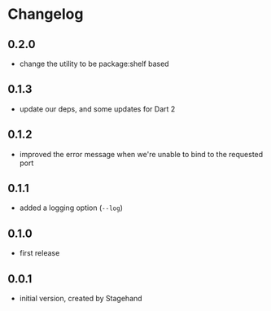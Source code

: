 # Changelog

## 0.2.0

- change the utility to be package:shelf based

## 0.1.3

- update our deps, and some updates for Dart 2

## 0.1.2

- improved the error message when we're unable to bind to the requested port

## 0.1.1

- added a logging option (`--log`)

## 0.1.0

- first release

## 0.0.1

- initial version, created by Stagehand
